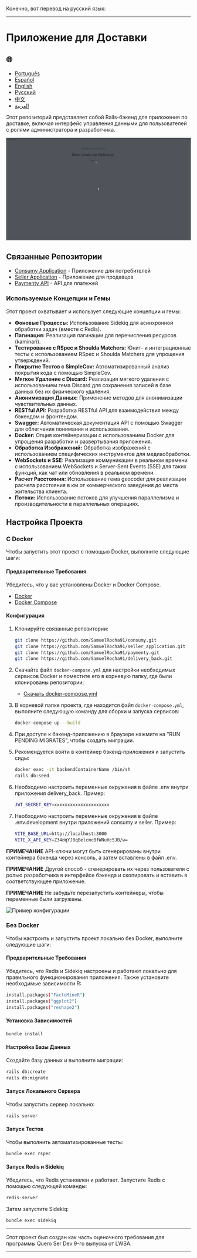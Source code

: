 Конечно, вот перевод на русский язык:

---

# Приложение для Доставки

<h2>🌐</h2>
<ul>
  <li><a href="https://github.com/SamuelRocha91/delivery_back" target="_blank">Português</a></li>
  <li><a href="https://github.com/SamuelRocha91/delivery_back/blob/main/README_es.md" target="_blank">Español</a></li>
  <li><a href="https://github.com/SamuelRocha91/delivery_back/blob/main/README_en.md" target="_blank">English</a></li>
  <li><a href="https://github.com/SamuelRocha91/delivery_back/blob/main/README_ru.md" target="_blank">Русский</a></li>
  <li><a href="https://github.com/SamuelRocha91/delivery_back/blob/main/README_ch.md" target="_blank">中文</a></li>
  <li><a href="https://github.com/SamuelRocha91/delivery_back/blob/main/README_ar.md" target="_blank">العربية</a></li>
</ul>

Этот репозиторий представляет собой Rails-бэкенд для приложения по доставке, включая интерфейс управления данными для пользователей с ролями администратора и разработчика.

![Иллюстрация использования интерфейса администратора](./assets/admin.gif)

## Связанные Репозитории

- [Consumy Application](https://github.com/SamuelRocha91/consumy) - Приложение для потребителей
- [Seller Application](https://github.com/SamuelRocha91/seller_application) - Приложение для продавцов
- [Paymenty API](https://github.com/SamuelRocha91/paymenty) - API для платежей

### Используемые Концепции и Гемы

Этот проект охватывает и использует следующие концепции и гемы:

- **Фоновые Процессы:** Использование Sidekiq для асинхронной обработки задач (вместе с Redis).
- **Пагинация:** Реализация пагинации для перечисления ресурсов (kaminari).
- **Тестирование с RSpec и Shoulda Matchers:** Юнит- и интеграционные тесты с использованием RSpec и Shoulda Matchers для упрощения утверждений.
- **Покрытие Тестов с SimpleCov:** Автоматизированный анализ покрытия кода с помощью SimpleCov.
- **Мягкое Удаление с Discard:** Реализация мягкого удаления с использованием гема Discard для сохранения записей в базе данных без их физического удаления.
- **Анонимизация Данных:** Применение методов для анонимизации чувствительных данных.
- **RESTful API:** Разработка RESTful API для взаимодействия между бэкендом и фронтендом.
- **Swagger:** Автоматическая документация API с помощью Swagger для облегчения понимания и использования.
- **Docker:** Опция контейнеризации с использованием Docker для упрощения разработки и развертывания приложения.
- **Обработка Изображений:** Обработка изображений с использованием специфических инструментов для медиаобработки.
- **WebSockets и SSE:** Реализация коммуникации в реальном времени с использованием WebSockets и Server-Sent Events (SSE) для таких функций, как чат или обновления в реальном времени.
- **Расчет Расстояния:** Использование гема geocoder для реализации расчета расстояния в км от коммерческого заведения до места жительства клиента.
- **Потоки:** Использование потоков для улучшения параллелизма и производительности в параллельных операциях.

## Настройка Проекта

### С Docker

Чтобы запустить этот проект с помощью Docker, выполните следующие шаги:

#### Предварительные Требования

Убедитесь, что у вас установлены Docker и Docker Compose.

- [Docker](https://docs.docker.com/get-docker/)
- [Docker Compose](https://docs.docker.com/compose/install/)

#### Конфигурация

1. Клонируйте связанные репозитории:

   ```sh
   git clone https://github.com/SamuelRocha91/consumy.git
   git clone https://github.com/SamuelRocha91/seller_application.git
   git clone https://github.com/SamuelRocha91/paymenty.git
   git clone https://github.com/SamuelRocha91/delivery_back.git
   ```

2. Скачайте файл `docker-compose.yml` для настройки необходимых сервисов Docker и поместите его в корневую папку, где были клонированы репозитории:

   - [Скачать docker-compose.yml](https://drive.google.com/file/d/1kzs-DJGCvYImBQAqr1GI-zwoNha_b8tA/view?usp=drive_link)

3. В корневой папке проекта, где находится файл `docker-compose.yml`, выполните следующую команду для сборки и запуска сервисов:

   ```sh
   docker-compose up --build
   ```

4. При доступе к бэкенд-приложению в браузере нажмите на "RUN PENDING MIGRATES", чтобы создать миграции.

5. Рекомендуется войти в контейнер бэкенд-приложения и запустить сиды:

   ```sh
   docker exec -it backendContainerName /bin/sh 
   rails db:seed
   ```

6. Необходимо настроить переменные окружения в файле .env внутри приложения delivery_back. Пример:

   ```sh
   JWT_SECRET_KEY=xxxxxxxxxxxxxxxxxxxxx
   ```

7. Необходимо настроить переменные окружения в файле .env.development внутри приложений consumy и seller. Пример:

   ```sh
   VITE_BASE_URL=http://localhost:3000
   VITE_X_API_KEY=Z34dqYJ8qBelcmcBfWNuHc5JB/w=
   ```

**ПРИМЕЧАНИЕ** API-ключи могут быть сгенерированы внутри контейнера бэкенда через консоль, а затем вставлены в файл .env.

**ПРИМЕЧАНИЕ** Другой способ - сгенерировать их через пользователя с ролью разработчика в интерфейсе бэкенда и скопировать и вставить в соответствующее приложение.

**ПРИМЕЧАНИЕ** Не забудьте перезапустить контейнеры, чтобы переменные были загружены.

![Пример конфигурации](./assets/apikey.gif)

### Без Docker

Чтобы настроить и запустить проект локально без Docker, выполните следующие шаги:

#### Предварительные Требования

Убедитесь, что Redis и Sidekiq настроены и работают локально для правильного функционирования приложения. Также установите необходимые зависимости R:

```sh
install.packages("FactoMineR")
install.packages("ggplot2")
install.packages("reshape2")
```

#### Установка Зависимостей

```sh
bundle install
```

#### Настройка Базы Данных

Создайте базу данных и выполните миграции:

```sh
rails db:create
rails db:migrate
```

#### Запуск Локального Сервера

Чтобы запустить сервер локально:

```sh
rails server
```

#### Запуск Тестов

Чтобы выполнить автоматизированные тесты:

```sh
bundle exec rspec
```

#### Запуск Redis и Sidekiq

Убедитесь, что Redis установлен и работает. Запустите Redis с помощью следующей команды:

```sh
redis-server
```

Затем запустите Sidekiq:

```sh
bundle exec sidekiq
```

---

Этот проект был создан как часть оценочного требования для программы Quero Ser Dev 9-го выпуска от LWSA.

---